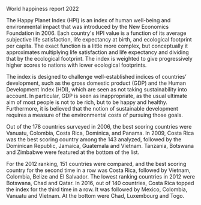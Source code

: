World happiness report 2022


The Happy Planet Index (HPI) is an index of human well-being and environmental impact that was introduced by the New Economics Foundation in 2006. Each country's HPI value is a function of its average subjective life satisfaction, life expectancy at birth, and ecological footprint per capita. The exact function is a little more complex, but conceptually it approximates multiplying life satisfaction and life expectancy and dividing that by the ecological footprint. The index is weighted to give progressively higher scores to nations with lower ecological footprints.

The index is designed to challenge well-established indices of countries’ development, such as the gross domestic product (GDP) and the Human Development Index (HDI), which are seen as not taking sustainability into account. In particular, GDP is seen as inappropriate, as the usual ultimate aim of most people is not to be rich, but to be happy and healthy. Furthermore, it is believed that the notion of sustainable development requires a measure of the environmental costs of pursuing those goals.

Out of the 178 countries surveyed in 2006, the best scoring countries were Vanuatu, Colombia, Costa Rica, Dominica, and Panama. In 2009, Costa Rica was the best scoring country among the 143 analyzed, followed by the Dominican Republic, Jamaica, Guatemala and Vietnam. Tanzania, Botswana and Zimbabwe were featured at the bottom of the list.

For the 2012 ranking, 151 countries were compared, and the best scoring country for the second time in a row was Costa Rica, followed by Vietnam, Colombia, Belize and El Salvador. The lowest ranking countries in 2012 were Botswana, Chad and Qatar. In 2016, out of 140 countries, Costa Rica topped the index for the third time in a row. It was followed by Mexico, Colombia, Vanuatu and Vietnam. At the bottom were Chad, Luxembourg and Togo.

